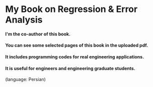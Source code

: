 # My Book on Regression & Error Analysis 
#### I'm the co-author of this book. 
#### You can see some selected pages of this book in the uploaded pdf.
#### It includes programming codes for real engineering applications.
#### It is useful for engineers and engineering graduate students.
(language: Persian)
